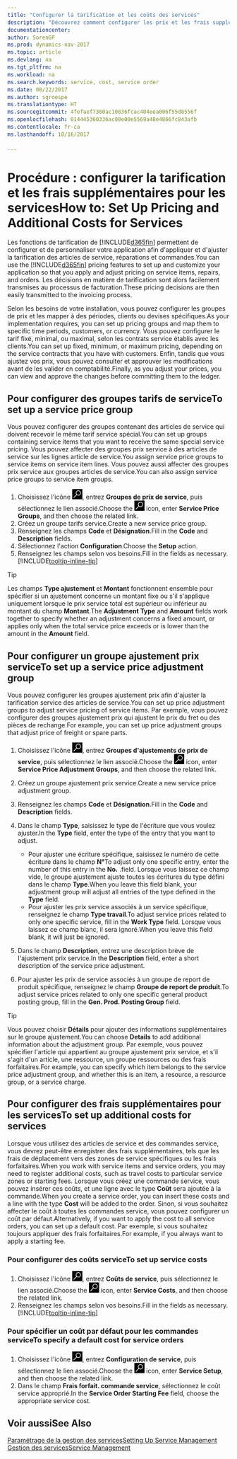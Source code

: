 ```yaml
---
title: "Configurer la tarification et les coûts des services"
description: "Découvrez comment configurer les prix et les frais supplémentaires des services."
documentationcenter: 
author: SorenGP
ms.prod: dynamics-nav-2017
ms.topic: article
ms.devlang: na
ms.tgt_pltfrm: na
ms.workload: na
ms.search.keywords: service, cost, service order
ms.date: 08/22/2017
ms.author: sgroespe
ms.translationtype: HT
ms.sourcegitcommit: 4fefaef7380ac10836fcac404eea006f55d8556f
ms.openlocfilehash: 014445360336ac00e00e5569a48e4866fc843afb
ms.contentlocale: fr-ca
ms.lasthandoff: 10/16/2017

---
```


# <a name="how-to-set-up-pricing-and-additional-costs-for-services"></a><span data-ttu-id="cd84f-103">Procédure : configurer la tarification et les frais supplémentaires pour les services</span><span class="sxs-lookup"><span data-stu-id="cd84f-103">How to: Set Up Pricing and Additional Costs for Services</span></span>
<span data-ttu-id="cd84f-104">Les fonctions de tarification de [!INCLUDE[d365fin](includes/d365fin_md.md)] permettent de configurer et de personnaliser votre application afin d'appliquer et d'ajuster la tarification des articles de service, réparations et commandes.</span><span class="sxs-lookup"><span data-stu-id="cd84f-104">You can use the [!INCLUDE[d365fin](includes/d365fin_md.md)] pricing features to set up and customize your application so that you apply and adjust pricing on service items, repairs, and orders.</span></span> <span data-ttu-id="cd84f-105">Les décisions en matière de tarification sont alors facilement transmises au processus de facturation.</span><span class="sxs-lookup"><span data-stu-id="cd84f-105">These pricing decisions are then easily transmitted to the invoicing process.</span></span>  
  
<span data-ttu-id="cd84f-106">Selon les besoins de votre installation, vous pouvez configurer les groupes de prix et les mapper à des périodes, clients ou devises spécifiques.</span><span class="sxs-lookup"><span data-stu-id="cd84f-106">As your implementation requires, you can set up pricing groups and map them to specific time periods, customers, or currency.</span></span> <span data-ttu-id="cd84f-107">Vous pouvez configurer le tarif fixé, minimal, ou maximal, selon les contrats service établis avec les clients.</span><span class="sxs-lookup"><span data-stu-id="cd84f-107">You can set up fixed, minimum, or maximum pricing, depending on the service contracts that you have with customers.</span></span> <span data-ttu-id="cd84f-108">Enfin, tandis que vous ajustez vos prix, vous pouvez consulter et approuver les modifications avant de les valider en comptabilité.</span><span class="sxs-lookup"><span data-stu-id="cd84f-108">Finally, as you adjust your prices, you can view and approve the changes before committing them to the ledger.</span></span>  

## <a name="to-set-up-a-service-price-group"></a><span data-ttu-id="cd84f-109">Pour configurer des groupes tarifs de service</span><span class="sxs-lookup"><span data-stu-id="cd84f-109">To set up a service price group</span></span>
<span data-ttu-id="cd84f-110">Vous pouvez configurer des groupes contenant des articles de service qui doivent recevoir le même tarif service spécial.</span><span class="sxs-lookup"><span data-stu-id="cd84f-110">You can set up groups containing service items that you want to receive the same special service pricing.</span></span> <span data-ttu-id="cd84f-111">Vous pouvez affecter des groupes prix service à des articles de service sur les lignes article de service.</span><span class="sxs-lookup"><span data-stu-id="cd84f-111">You assign service price groups to service items on service item lines.</span></span> <span data-ttu-id="cd84f-112">Vous pouvez aussi affecter des groupes prix service aux groupes articles de service.</span><span class="sxs-lookup"><span data-stu-id="cd84f-112">You can also assign service price groups to service item groups.</span></span>  

1. <span data-ttu-id="cd84f-113">Choisissez l'icône ![Page ou rapport pour la recherche](media/ui-search/search_small.png "icône Page ou rapport pour la recherche"), entrez **Groupes de prix de service**, puis sélectionnez le lien associé.</span><span class="sxs-lookup"><span data-stu-id="cd84f-113">Choose the ![Search for Page or Report](media/ui-search/search_small.png "Search for Page or Report icon") icon, enter **Service Price Groups**, and then choose the related link.</span></span>  
2. <span data-ttu-id="cd84f-114">Créez un groupe tarifs service.</span><span class="sxs-lookup"><span data-stu-id="cd84f-114">Create a new service price group.</span></span>  
3. <span data-ttu-id="cd84f-115">Renseignez les champs **Code** et **Désignation**.</span><span class="sxs-lookup"><span data-stu-id="cd84f-115">Fill in the **Code** and **Description** fields.</span></span>  
4. <span data-ttu-id="cd84f-116">Sélectionnez l'action **Configuration**.</span><span class="sxs-lookup"><span data-stu-id="cd84f-116">Choose the **Setup** action.</span></span>  
2. <span data-ttu-id="cd84f-117">Renseignez les champs selon vos besoins.</span><span class="sxs-lookup"><span data-stu-id="cd84f-117">Fill in the fields as necessary.</span></span> [!INCLUDE[tooltip-inline-tip](includes/tooltip-inline-tip_md.md)]  

 > [!Tip]
 > <span data-ttu-id="cd84f-118">Les champs **Type ajustement** et **Montant** fonctionnent ensemble pour spécifier si un ajustement concerne un montant fixe ou s'il s'applique uniquement lorsque le prix service total est supérieur ou inférieur au montant du champ **Montant**.</span><span class="sxs-lookup"><span data-stu-id="cd84f-118">The **Adjustment Type** and **Amount** fields work together to specify whether an adjustment concerns a fixed amount, or applies only when the total service price exceeds or is lower than the amount in the **Amount** field.</span></span>  

## <a name="to-set-up-a-service-price-adjustment-group"></a><span data-ttu-id="cd84f-119">Pour configurer un groupe ajustement prix service</span><span class="sxs-lookup"><span data-stu-id="cd84f-119">To set up a service price adjustment group</span></span>  
<span data-ttu-id="cd84f-120">Vous pouvez configurer les groupes ajustement prix afin d'ajuster la tarification service des articles de service.</span><span class="sxs-lookup"><span data-stu-id="cd84f-120">You can set up price adjustment groups to adjust service pricing of service items.</span></span> <span data-ttu-id="cd84f-121">Par exemple, vous pouvez configurer des groupes ajustement prix qui ajustent le prix du fret ou des pièces de rechange.</span><span class="sxs-lookup"><span data-stu-id="cd84f-121">For example, you can set up price adjustment groups that adjust price of freight or spare parts.</span></span>  
  
1. <span data-ttu-id="cd84f-122">Choisissez l'icône ![Page ou rapport pour la recherche](media/ui-search/search_small.png "icône Page ou rapport pour la recherche"), entrez **Groupes d'ajustements de prix de service**, puis sélectionnez le lien associé.</span><span class="sxs-lookup"><span data-stu-id="cd84f-122">Choose the ![Search for Page or Report](media/ui-search/search_small.png "Search for Page or Report icon") icon, enter **Service Price Adjustment Groups**, and then choose the related link.</span></span>  
2. <span data-ttu-id="cd84f-123">Créez un groupe ajustement prix service.</span><span class="sxs-lookup"><span data-stu-id="cd84f-123">Create a new service price adjustment group.</span></span>  
3. <span data-ttu-id="cd84f-124">Renseignez les champs **Code** et **Désignation**.</span><span class="sxs-lookup"><span data-stu-id="cd84f-124">Fill in the **Code** and **Description** fields.</span></span>  
4. <span data-ttu-id="cd84f-125">Dans le champ **Type**, saisissez le type de l'écriture que vous voulez ajuster.</span><span class="sxs-lookup"><span data-stu-id="cd84f-125">In the **Type** field, enter the type of the entry that you want to adjust.</span></span>  
  
    * <span data-ttu-id="cd84f-126">Pour ajuster une écriture spécifique, saisissez le numéro de cette écriture dans le champ **N°**</span><span class="sxs-lookup"><span data-stu-id="cd84f-126">To adjust only one specific entry, enter the number of this entry in the **No.**</span></span> <span data-ttu-id="cd84f-127">.</span><span class="sxs-lookup"><span data-stu-id="cd84f-127">field.</span></span> <span data-ttu-id="cd84f-128">Lorsque vous laissez ce champ vide, le groupe ajustement ajuste toutes les écritures du type défini dans le champ **Type**.</span><span class="sxs-lookup"><span data-stu-id="cd84f-128">When you leave this field blank, your adjustment group will adjust all entries of the type defined in the **Type** field.</span></span>  
    * <span data-ttu-id="cd84f-129">Pour ajuster les prix service associés à un service spécifique, renseignez le champ **Type travail**.</span><span class="sxs-lookup"><span data-stu-id="cd84f-129">To adjust service prices related to only one specific service, fill in the **Work Type** field.</span></span> <span data-ttu-id="cd84f-130">Lorsque vous laissez ce champ blanc, il sera ignoré.</span><span class="sxs-lookup"><span data-stu-id="cd84f-130">When you leave this field blank, it will just be ignored.</span></span>  
  
5. <span data-ttu-id="cd84f-131">Dans le champ **Description**, entrez une description brève de l'ajustement prix service.</span><span class="sxs-lookup"><span data-stu-id="cd84f-131">In the **Description** field, enter a short description of the service price adjustment.</span></span>  
6. <span data-ttu-id="cd84f-132">Pour ajuster les prix de service associés à un groupe de report de produit spécifique, renseignez le champ **Groupe de report de produit**.</span><span class="sxs-lookup"><span data-stu-id="cd84f-132">To adjust service prices related to only one specific general product posting group, fill in the **Gen. Prod. Posting Group** field.</span></span>

> [!Tip]
> <span data-ttu-id="cd84f-133">Vous pouvez choisir **Détails** pour ajouter des informations supplémentaires sur le groupe ajustement.</span><span class="sxs-lookup"><span data-stu-id="cd84f-133">You can choose **Details** to add additional information about the adjustment group.</span></span> <span data-ttu-id="cd84f-134">Par exemple, vous pouvez spécifier l'article qui appartient au groupe ajustement prix service, et s'il s'agit d'un article, une ressource, un groupe ressources ou des frais forfaitaires.</span><span class="sxs-lookup"><span data-stu-id="cd84f-134">For example, you can specify which item belongs to the service price adjustment group, and whether this is an item, a resource, a resource group, or a service charge.</span></span>  

## <a name="to-set-up-additional-costs-for-services"></a><span data-ttu-id="cd84f-135">Pour configurer des frais supplémentaires pour les services</span><span class="sxs-lookup"><span data-stu-id="cd84f-135">To set up additional costs for services</span></span>
<span data-ttu-id="cd84f-136">Lorsque vous utilisez des articles de service et des commandes service, vous devrez peut-être enregistrer des frais supplémentaires, tels que les frais de déplacement vers des zones de service spécifiques ou les frais forfaitaires.</span><span class="sxs-lookup"><span data-stu-id="cd84f-136">When you work with service items and service orders, you may need to register additional costs, such as travel costs to particular service zones or starting fees.</span></span> <span data-ttu-id="cd84f-137">Lorsque vous créez une commande service, vous pouvez insérer ces coûts, et une ligne avec le type **Coût** sera ajoutée à la commande.</span><span class="sxs-lookup"><span data-stu-id="cd84f-137">When you create a service order, you can insert these costs and a line with the type **Cost** will be added to the order.</span></span> <span data-ttu-id="cd84f-138">Sinon, si vous souhaitez affecter le coût à toutes les commandes service, vous pouvez configurer un coût par défaut.</span><span class="sxs-lookup"><span data-stu-id="cd84f-138">Alternatively, if you want to apply the cost to all service orders, you can set up a default cost.</span></span> <span data-ttu-id="cd84f-139">Par exemple, si vous souhaitez toujours appliquer des frais forfaitaires.</span><span class="sxs-lookup"><span data-stu-id="cd84f-139">For example, if you always want to apply a starting fee.</span></span>
  
### <a name="to-set-up-service-costs"></a><span data-ttu-id="cd84f-140">Pour configurer des coûts service</span><span class="sxs-lookup"><span data-stu-id="cd84f-140">To set up service costs</span></span>
1. <span data-ttu-id="cd84f-141">Choisissez l'icône ![Page ou rapport pour la recherche](media/ui-search/search_small.png "icône Page ou rapport pour la recherche"), entrez **Coûts de service**, puis sélectionnez le lien associé.</span><span class="sxs-lookup"><span data-stu-id="cd84f-141">Choose the ![Search for Page or Report](media/ui-search/search_small.png "Search for Page or Report icon") icon, enter **Service Costs**, and then choose the related link.</span></span> 
2. <span data-ttu-id="cd84f-142">Renseignez les champs selon vos besoins.</span><span class="sxs-lookup"><span data-stu-id="cd84f-142">Fill in the fields as necessary.</span></span> [!INCLUDE[tooltip-inline-tip](includes/tooltip-inline-tip_md.md)]  

### <a name="to-specify-a-default-cost-for-service-orders"></a><span data-ttu-id="cd84f-143">Pour spécifier un coût par défaut pour les commandes service</span><span class="sxs-lookup"><span data-stu-id="cd84f-143">To specify a default cost for service orders</span></span>
1. <span data-ttu-id="cd84f-144">Choisissez l'icône ![Page ou rapport pour la recherche](media/ui-search/search_small.png "icône Page ou rapport pour la recherche"), entrez **Configuration de service**, puis sélectionnez le lien associé.</span><span class="sxs-lookup"><span data-stu-id="cd84f-144">Choose the ![Search for Page or Report](media/ui-search/search_small.png "Search for Page or Report icon") icon, enter **Service Setup**, and then choose the related link.</span></span> 
2. <span data-ttu-id="cd84f-145">Dans le champ **Frais forfait. commande service**, sélectionnez le coût service approprié.</span><span class="sxs-lookup"><span data-stu-id="cd84f-145">In the **Service Order Starting Fee** field, choose the appropriate service cost.</span></span>

## <a name="see-also"></a><span data-ttu-id="cd84f-146">Voir aussi</span><span class="sxs-lookup"><span data-stu-id="cd84f-146">See Also</span></span>
[<span data-ttu-id="cd84f-147">Paramétrage de la gestion des services</span><span class="sxs-lookup"><span data-stu-id="cd84f-147">Setting Up Service Management</span></span>](service-setup-service.md)  
[<span data-ttu-id="cd84f-148">Gestion des services</span><span class="sxs-lookup"><span data-stu-id="cd84f-148">Service Management</span></span>](service-service.md)  


